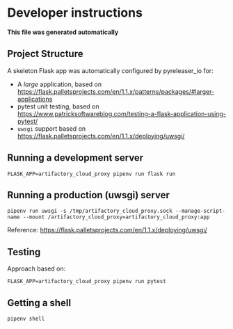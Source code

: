 # Developer instructions

**This file was generated automatically**

## Project Structure
A skeleton Flask app was automatically configured by pyreleaser_io for:

* A _large_ application, based on
  https://flask.palletsprojects.com/en/1.1.x/patterns/packages/#larger-applications
* pytest unit testing, based on
  https://www.patricksoftwareblog.com/testing-a-flask-application-using-pytest/
* `uwsgi` support based on
  https://flask.palletsprojects.com/en/1.1.x/deploying/uwsgi/

## Running a development server

```shell
FLASK_APP=artifactory_cloud_proxy pipenv run flask run
```

## Running a production (uwsgi) server

```shell
pipenv run uwsgi -s /tmp/artifactory_cloud_proxy.sock --manage-script-name --mount /artifactory_cloud_proxy=artifactory_cloud_proxy:app
```

Reference: https://flask.palletsprojects.com/en/1.1.x/deploying/uwsgi/

## Testing
Approach based on:

```shell
FLASK_APP=artifactory_cloud_proxy pipenv run pytest
```

## Getting a shell
```shell
pipenv shell
```